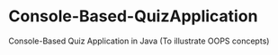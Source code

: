 # Console-Based-QuizApplication
Console-Based Quiz Application in Java (To illustrate OOPS concepts)
